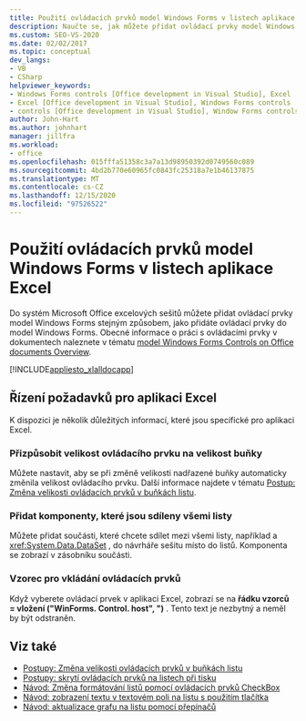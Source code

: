 ```yaml
---
title: Použití ovládacích prvků model Windows Forms v listech aplikace Excel
description: Naučte se, jak můžete přidat ovládací prvky model Windows Forms do sešitů aplikace Microsoft Excel stejným způsobem jako ovládací prvky pro model Windows Forms.
ms.custom: SEO-VS-2020
ms.date: 02/02/2017
ms.topic: conceptual
dev_langs:
- VB
- CSharp
helpviewer_keywords:
- Windows Forms controls [Office development in Visual Studio], Excel
- Excel [Office development in Visual Studio], Windows Forms controls
- controls [Office development in Visual Studio], Window Forms controls
author: John-Hart
ms.author: johnhart
manager: jillfra
ms.workload:
- office
ms.openlocfilehash: 015fffa51358c3a7a13d98950392d0749560c089
ms.sourcegitcommit: 4bd2b770e60965fc0843fc25318a7e1b46137875
ms.translationtype: MT
ms.contentlocale: cs-CZ
ms.lasthandoff: 12/15/2020
ms.locfileid: "97526522"
---
```

# <a name="use-windows-forms-controls-on-excel-worksheets"></a>Použití ovládacích prvků model Windows Forms v listech aplikace Excel
  Do systém Microsoft Office excelových sešitů můžete přidat ovládací prvky model Windows Forms stejným způsobem, jako přidáte ovládací prvky do model Windows Forms. Obecné informace o práci s ovládacími prvky v dokumentech naleznete v tématu [model Windows Forms Controls on Office documents Overview](../vsto/windows-forms-controls-on-office-documents-overview.md).

 [!INCLUDE[appliesto_xlalldocapp](../vsto/includes/appliesto-xlalldocapp-md.md)]

## <a name="control-considerations-for-excel"></a>Řízení požadavků pro aplikaci Excel
 K dispozici je několik důležitých informací, které jsou specifické pro aplikaci Excel.

### <a name="match-control-size-to-cell-size"></a>Přizpůsobit velikost ovládacího prvku na velikost buňky
 Můžete nastavit, aby se při změně velikosti nadřazené buňky automaticky změnila velikost ovládacího prvku. Další informace najdete v tématu [Postup: Změna velikosti ovládacích prvků v buňkách listu](../vsto/how-to-resize-controls-within-worksheet-cells.md).

### <a name="add-components-that-are-shared-by-all-worksheets"></a>Přidat komponenty, které jsou sdíleny všemi listy
 Můžete přidat součásti, které chcete sdílet mezi všemi listy, například a <xref:System.Data.DataSet> , do návrháře sešitu místo do listů. Komponenta se zobrazí v zásobníku součásti.

### <a name="formula-for-embedding-controls"></a>Vzorec pro vkládání ovládacích prvků
 Když vyberete ovládací prvek v aplikaci Excel, zobrazí se na **řádku vzorců** **= vložení ("WinForms. Control. host", ")** . Tento text je nezbytný a neměl by být odstraněn.

## <a name="see-also"></a>Viz také
- [Postupy: Změna velikosti ovládacích prvků v buňkách listu](../vsto/how-to-resize-controls-within-worksheet-cells.md)
- [Postupy: skrytí ovládacích prvků na listech při tisku](../vsto/how-to-hide-controls-on-worksheets-when-printing.md)
- [Návod: Změna formátování listů pomocí ovládacích prvků CheckBox](../vsto/walkthrough-changing-worksheet-formatting-using-checkbox-controls.md)
- [Návod: zobrazení textu v textovém poli na listu s použitím tlačítka](../vsto/walkthrough-displaying-text-in-a-text-box-in-a-worksheet-using-a-button.md)
- [Návod: aktualizace grafu na listu pomocí přepínačů](../vsto/walkthrough-updating-a-chart-in-a-worksheet-using-radio-buttons.md)
